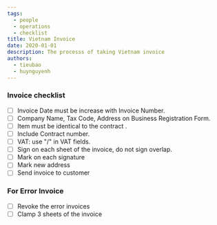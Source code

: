```yaml
---
tags:
  - people
  - operations
  - checklist
title: Vietnam Invoice
date: 2020-01-01
description: The processs of taking Vietnam invoice
authors:
  - tieubao
  - huynguyenh
---
```


### Invoice checklist

- [ ] Invoice Date must be increase with Invoice Number.
- [ ] Company Name, Tax Code, Address on Business Registration Form.
- [ ] Item must be identical to the contract .
- [ ] Include Contract number.
- [ ] VAT: use "/" in VAT fields.
- [ ] Sign on each sheet of the invoice, do not sign overlap.
- [ ] Mark on each signature
- [ ] Mark new address
- [ ] Send invoice to customer

### For Error Invoice

- [ ] Revoke the error invoices
- [ ] Clamp 3 sheets of the invoice
